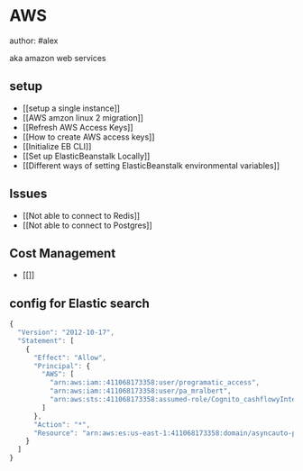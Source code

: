 # AWS
author: #alex 

aka amazon web services


## setup 
- [[setup a single instance]]
- [[AWS amzon linux 2 migration]]
- [[Refresh AWS Access Keys]]
- [[How to create AWS access keys]]
- [[Initialize EB CLI]]
- [[Set up ElasticBeanstalk Locally]]
- [[Different ways of setting ElasticBeanstalk environmental variables]]


## Issues
- [[Not able to connect to Redis]]
- [[Not able to connect to Postgres]]


## Cost Management
- [[]]

## config for Elastic search 
```javascript
{
  "Version": "2012-10-17",
  "Statement": [
    {
      "Effect": "Allow",
      "Principal": {
        "AWS": [
          "arn:aws:iam::411068173358:user/programatic_access",
          "arn:aws:iam::411068173358:user/pa_mralbert",
          "arn:aws:sts::411068173358:assumed-role/Cognito_cashflowyInternalsoftwareAuth_Role/CognitoIdentityCredentials"
        ]
      },
      "Action": "*",
      "Resource": "arn:aws:es:us-east-1:411068173358:domain/asyncauto-prod/*"
    }
  ]
}
```